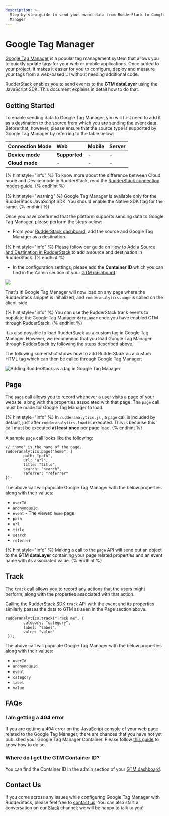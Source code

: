 ```yaml
---
description: >-
  Step-by-step guide to send your event data from RudderStack to Google Tag
  Manager
---
```


# Google Tag Manager

[Google Tag Manager](https://support.google.com/tagmanager) is a popular tag management system that allows you to quickly update tags for your web or mobile applications. Once added to your project, it makes it easier for you to configure, deploy and measure your tags from a web-based UI without needing additional code.

RudderStack enables you to send events to the **GTM dataLayer** using the JavaScript SDK. This document explains in detail how to do that.

## Getting Started

To enable sending data to Google Tag Manager, you will first need to add it as a destination to the source from which you are sending the event data. Before that, however, please ensure that the source type is supported by Google Tag Manager by referring to the table below:

| **Connection Mode** | **Web** | **Mobile** | **Server** |
| :--- | :--- | :--- | :--- |
| **Device mode** | **Supported** | - | - |
| **Cloud mode** | - | - | - |

{% hint style="info" %}
To know more about the difference between Cloud mode and Device mode in RudderStack, read the [RudderStack connection modes](https://docs.rudderstack.com/get-started/rudderstack-connection-modes) guide.
{% endhint %}

{% hint style="warning" %}
Google Tag Manager is available only for the RudderStack JavaScript SDK. You should enable the Native SDK flag for the same.
{% endhint %}

Once you have confirmed that the platform supports sending data to Google Tag Manager, please perform the steps below:

* From your [RudderStack dashboard](https://app.rudderlabs.com/), add the source and Google Tag Manager as a destination.

{% hint style="info" %}
Please follow our guide on [How to Add a Source and Destination in RudderStack](https://docs.rudderstack.com/how-to-guides/adding-source-and-destination-rudderstack) to add a source and destination in RudderStack.
{% endhint %}

* In the configuration settings, please add the **Container ID** which you can find in the Admin section of your [GTM dashboard](https://tagmanager.google.com/#/admin/).

![](../../.gitbook/assets/image%20%2817%29%20%281%29%20%281%29.png)

That's it! Google Tag Manager will now load on any page where the RudderStack snippet is initialized, and `rudderanalytics.page` is called on the client-side. 

{% hint style="info" %}
You can use the RudderStack track events to populate the Google Tag Manager `dataLayer` once you have enabled GTM through RudderStack.
{% endhint %}

It is also possible to load RudderStack as a custom tag in Google Tag Manager. However, we recommend that you load Google Tag Manager through RudderStack by following the steps described above.

The following screenshot shows how to add RudderStack as a custom HTML tag which can then be called through Google Tag Manager:

![Adding RudderStack as a tag in Google Tag Manager](../../.gitbook/assets/image%20%2851%29.png)

## Page

The `page` call allows you to record whenever a user visits a page of your website, along with the properties associated with that page. The `page` call must be made for Google Tag Manager to load.

{% hint style="info" %}
In `rudderanalytics.js` , a `page` call is included by default, just after `rudderanalytics.load` is executed. This is because this call must be executed **at least once** per page load.
{% endhint %}

A sample `page` call looks like the following:

```text
// "home" is the name of the page. 
rudderanalytics.page("home", {
        path: "path",
        url: "url",
        title: "title",
        search: "search",
        referrer: "referrer"
});
```

The above call will populate Google Tag Manager with the below properties along with their values:

* `userId`
* `anonymousId`
* `event` - The viewed `home` page
* `path` 
* `url`
* `title`
* `search`
* `referrer`

{% hint style="info" %}
Making a call to the `page` API will send out an object to the **GTM dataLayer** containing your page related properties and an event name with its associated value.
{% endhint %}

## Track

The `track` call allows you to record any actions that the users might perform, along with the properties associated with that action.

Calling the RudderStack SDK `track` API with the event and its properties similarly passes the data to GTM as seen in the Page section above.

```text
rudderanalytics.track("Track me", {
        category: "category",
        label: "label",
        value: "value"
 });
```

The above call will populate Google Tag Manager with the below properties along with their values:

* `userId`
* `anonymousId`
* `event`
* `category` 
* `label`
* `value`

## FAQs

### I am getting a 404 error

If you are getting a 404 error on the JavaScript console of your web page related to the Google Tag Manager, there are chances that you have not yet published your Google Tag Manager Container. Please follow [this guide](https://support.google.com/tagmanager/answer/6107163?hl=en) to know how to do so.

### Where do I get the GTM Container ID?

You can find the Container ID in the admin section of your [GTM dashboard](https://tagmanager.google.com/#/admin/).

## Contact Us

If you come across any issues while configuring Google Tag Manager with RudderStack, please feel free to [contact us](mailto:%20docs@rudderstack.com). You can also start a conversation on our [Slack](https://resources.rudderstack.com/join-rudderstack-slack) channel; we will be happy to talk to you!

